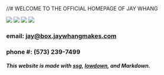 //# WELCOME TO THE OFFICIAL HOMEPAGE OF JAY WHANG

<div class="links">
	<a href="https://www.jaywhangmakes.com/29janvier2022"><img src="https://www.jaywhangmakes.com/link-pics/01.jpeg"></a>
	<a href="https://www.jaywhangmakes.com/29janvier2022"><img src="https://www.jaywhangmakes.com/link-pics/02.jpeg"></a>
	<a href="https://www.jaywhangmakes.com/29janvier2022"><img src="https://www.jaywhangmakes.com/link-pics/03.jpeg"></a>
	<a href="https://www.jaywhangmakes.com/29janvier2022"><img src="https://www.jaywhangmakes.com/link-pics/04.jpeg"></a>
</div>

### email: jay@box.jaywhangmakes.com
### phone #: (573) 239-7499

<h5> This website is made with <a href="https://romanzolotarev.com/ssg.html">ssg</a>, <a href="https://kristaps.bsd.lv/lowdown/">lowdown</a>, and Markdown.</h5>
<!---
Here are links to subpages:

* **[Blog posts](https://www.jaywhangmakes.com/blog)**

* **[Contact](https://www.jaywhangmakes.com/contact)**

* **[Photos](https://www.jaywhangmakes.com/photos)**
-->

<!---
<nav class="menu">
    <ul id="links">
        <li><a href="https://www.jaywhangmakes.com/blog">Blog Post</a></li>
        <li><a href="https://www.jaywhangmakes.com/contact">Contact</a></li>
    </ul>
</nav>
*/

/*This site is currently under construction.*/

//This website is made with [ssg](https://romanzolotarev.com/ssg.html), [lowdown](https://kristaps.bsd.lv/lowdown/), and Markdown.

//I will probably olesh it out more further through blogs, links to my works, and contact page with [Sass](https://sass-lang.com) and [zola](https://www.getzola.org).

Here are links related to me:

* **[Portfolio](https://www.behance.net/jaywhang)**

* **[Darkroom](https://jaywhang.darkroom.tech)**

* **[github](https://github.com/jwhang627)**

* **[gitlab](https://gitlab.com/designergaze)**

* **[notabug.org](https://notabug.org/designergaze)**

* **[Art Commission](https://jaywhang-art-commission.carrd.co/)**

* **[Instagram](https://instagram.com/designergaze)**

* **[Twitter](https://twitter.com/jwhangdoesstuff)**

* **[YouTube](https://youtube.com/channel/UC27eBrx7frP5ku3kkTJMPlA)**

* **[My itch.io page](https://designergaze.itch.io/)**

* **[Newgrounds](https://jaywhangdoesstuff.newgrounds.com/)**

* **[Redbubble](http://jay-whang-arts.redbubble.com/)**
*/

Want to support me? Here is my [PayPal](https://www.paypal.me/designergaze) and [Ko-Fi](https://ko-fi.com/designergaze)
-->